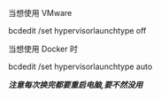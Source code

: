 当想使用 VMware

bcdedit /set hypervisorlaunchtype off

当想使用 Docker 时

bcdedit /set hypervisorlaunchtype auto



***注意每次换完都要重启电脑,要不然没用***

